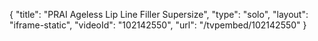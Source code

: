 {
    "title": "PRAI Ageless Lip Line Filler  Supersize",
    "type": "solo",
    "layout": "iframe-static",
    "videoId": "102142550",
    "url": "\/tvpembed\/102142550"
}